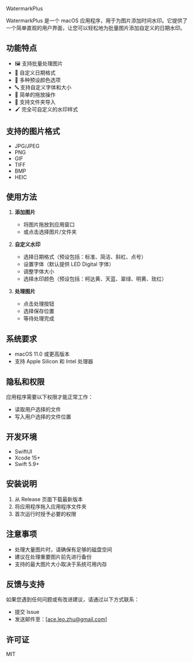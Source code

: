  WatermarkPlus

WatermarkPlus 是一个 macOS 应用程序，用于为图片添加时间水印。它提供了一个简单直观的用户界面，让您可以轻松地为批量图片添加自定义的日期水印。

## 功能特点

- 🖼️ 支持批量处理图片
- 📅 自定义日期格式
- 🎨 多种预设颜色选项
- 🔤 支持自定义字体和大小
- 💫 简单的拖放操作
- 📁 支持文件夹导入
- 🖌️ 完全可自定义的水印样式

## 支持的图片格式

- JPG/JPEG
- PNG
- GIF
- TIFF
- BMP
- HEIC

## 使用方法

1. **添加图片**
   - 将图片拖放到应用窗口
   - 或点击选择图片/文件夹

2. **自定义水印**
   - 选择日期格式（预设包括：标准、简洁、斜杠、点号）
   - 设置字体（默认提供 LED Digital 字体）
   - 调整字体大小
   - 选择水印颜色（预设包括：柯达黄、天蓝、翠绿、明黄、玫红）

3. **处理图片**
   - 点击处理按钮
   - 选择保存位置
   - 等待处理完成

## 系统要求

- macOS 11.0 或更高版本
- 支持 Apple Silicon 和 Intel 处理器

## 隐私和权限

应用程序需要以下权限才能正常工作：
- 读取用户选择的文件
- 写入用户选择的文件位置

## 开发环境

- SwiftUI
- Xcode 15+
- Swift 5.9+

## 安装说明

1. 从 Release 页面下载最新版本
2. 将应用程序拖入应用程序文件夹
3. 首次运行时授予必要的权限

## 注意事项

- 处理大量图片时，请确保有足够的磁盘空间
- 建议在处理重要图片前先进行备份
- 支持的最大图片大小取决于系统可用内存

## 反馈与支持

如果您遇到任何问题或有改进建议，请通过以下方式联系：
- 提交 Issue
- 发送邮件至：[ace.leo.zhu@gmail.com]

## 许可证
MIT